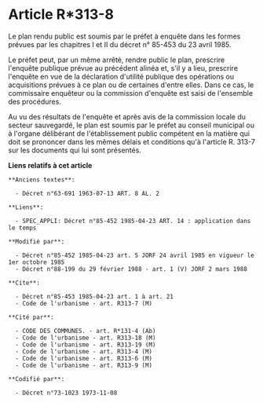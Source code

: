 # Article R*313-8

Le plan rendu public est soumis par le préfet à enquête dans les formes prévues par les chapitres I et II du décret n° 85-453
du 23 avril 1985.

Le préfet peut, par un même arrêté, rendre public le plan, prescrire l'enquête publique prévue au précédent alinéa et, s'il y
a lieu, prescrire l'enquête en vue de la déclaration d'utilité publique des opérations ou acquisitions prévues à ce plan ou
de certaines d'entre elles. Dans ce cas, le commissaire enquêteur ou la commission d'enquête est saisi de l'ensemble des
procédures.

Au vu des résultats de l'enquête et après avis de la commission locale du secteur sauvegardé, le plan est soumis par le
préfet au conseil municipal ou à l'organe délibérant de l'établissement public compétent en la matière qui doit se prononcer
dans les mêmes délais et conditions qu'à l'article R. 313-7 sur les documents qui lui sont présentés.

**Liens relatifs à cet article**

	**Anciens textes**:

	  - Décret n°63-691 1963-07-13 ART. 8 AL. 2

	**Liens**:

	  - SPEC_APPLI: Décret n°85-452 1985-04-23 ART. 14 : application dans le temps

	**Modifié par**:

	  - Décret n°85-452 1985-04-23 art. 5 JORF 24 avril 1985 en vigueur le 1er octobre 1985
	  - Décret n°88-199 du 29 février 1988 - art. 1 (V) JORF 2 mars 1988

	**Cite**:

	  - Décret n°85-453 1985-04-23 art. 1 à art. 21
	  - Code de l'urbanisme - art. R313-7 (M)

	**Cité par**:

	  - CODE DES COMMUNES. - art. R*131-4 (Ab)
	  - Code de l'urbanisme - art. R313-18 (M)
	  - Code de l'urbanisme - art. R313-19 (M)
	  - Code de l'urbanisme - art. R313-4 (M)
	  - Code de l'urbanisme - art. R313-6 (M)
	  - Code de l'urbanisme - art. R313-9 (M)

	**Codifié par**:

	  - Décret n°73-1023 1973-11-08
